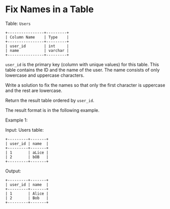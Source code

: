 # Fix Names in a Table

Table: `Users`

```
+----------------+---------+
| Column Name    | Type    |
+----------------+---------+
| user_id        | int     |
| name           | varchar |
+----------------+---------+
```

`user_id` is the primary key (column with unique values) for this table.
This table contains the ID and the name of the user. The name consists of only lowercase and uppercase characters.
 

Write a solution to fix the names so that only the first character is uppercase and the rest are lowercase.

Return the result table ordered by `user_id`.

The result format is in the following example.

 

Example 1:

Input: 
Users table:
```
+---------+-------+
| user_id | name  |
+---------+-------+
| 1       | aLice |
| 2       | bOB   |
+---------+-------+
```

Output: 

```
+---------+-------+
| user_id | name  |
+---------+-------+
| 1       | Alice |
| 2       | Bob   |
+---------+-------+
```